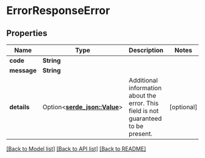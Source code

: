 # ErrorResponseError

## Properties

Name | Type | Description | Notes
------------ | ------------- | ------------- | -------------
**code** | **String** |  | 
**message** | **String** |  | 
**details** | Option<[**serde_json::Value**](.md)> | Additional information about the error. This field is not guaranteed to be present. | [optional]

[[Back to Model list]](../README.md#documentation-for-models) [[Back to API list]](../README.md#documentation-for-api-endpoints) [[Back to README]](../README.md)


